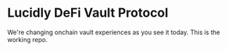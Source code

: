 # Lucidly DeFi Vault Protocol 

We're changing onchain vault experiences as you see it today. This is the working repo.
